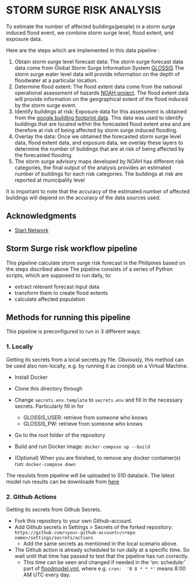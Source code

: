 # STORM SURGE RISK ANALYSIS

To estimate the number of affected buildings(people) in a storm surge induced flood event, we combine storm surge level,
flood extent, and exposure data.

Here are the steps which are implemented in this data pipeline :

  1. Obtain storm surge level forecast data: The storm surge forecast data data come from Global Storm Surge Information System
    [GLOSSIS]( https://www.deltares.nl/en/projects/global-storm-surge-information-system-glossis/) The storm surge water level data will provide information on the depth of floodwater at a particular location.
  2. Determine flood extent: The flood extent data come from the national operational assessment of hazards
    [NOAH project](https://noah.up.edu.ph/).      The flood extent data will provide information on the geographical extent of the flood induced by the storm surge event.
  3. Identify buildings at risk: Exposure data for this assessment is obtained from the [google building footprint data](https://sites.research.google/open-buildings/).
    This data was used to identify buildings that are located within the forecasted flood extent area and are therefore at risk of being affected by storm surge induced flooding.
  4. Overlay the data: Once we obtained the forecasted storm surge level data, flood extent data, and exposure data,
    we overlay these layers to determine the number of buildings that are at risk of being affected by the forecasted flooding.
  5. The storm surge advisory maps developed by NOAH has different risk categories, the final output of the analysis provides an
    estimated number of buildings for each risk categories. The buildings at risk are reported at municipality level

It is important to note that the accuracy of the estimated number of affected buildings will depend on the accuracy of the data sources used.


## Acknowledgments

- [Start Network](https://startnetwork.org/)

## Storm Surge risk workflow pipeline
This pipeline calculate storm surge risk forecast in the Philipines based on the steps discribed above
The pipeline consists of a series of Python scripts, which are supposed to run daily, to:
- extract relevant forecast input data
- transform them to create flood extents
- calculate affected population

## Methods for running this pipeline

This pipeline is preconfigured to run in 3 different ways:

### 1. Locally
Getting its secrets from a local secrets.py file. 
Obviously, this method can be used also non-locally, e.g. by running it as cronjob on a Virtual Machine.

- Install Docker
- Clone this directory through
- Change `secrets.env.template` to `secrets.env` and fill in the necessary secrets. Particularly fill in for
  - GLOSSIS_USER: retrieve from someone who knows
  - GLOSSIS_PW: retrieve from someone who knows

- Go to the root folder of the repository
- Build and run Docker image: `docker-compose up --build`
- (Optional) When you are finished, to remove any docker container(s) run: `docker-compose down`

The resulsts from pipeline will be uploaded to 510 datalack. The latest model run results can be downloade from [here](https://510ibfsystem.blob.core.windows.net/ibftyphoonforecast/ibf_model_results/ss_model_outputs.zip)

### 2. Github Actions
Getting its secrets from Github Secrets.

- Fork this repository to your own Github-account.
- Add Github secrets in Settings > Secrets of the forked repository: `https://github.com/<your-github-account>/<repo name>/settings/secrets/actions`
  - Add the same secrets as mentioned in the local scenario above.
- The Github action is already scheduled to run daily at a specific time. So wait until that time has passed to test that the pipeline has run correctly.
  - This time can be seen and changed if needed in the 'on: schedule:' part of [floodmodel.yml](.github/workflows/floodmodel.yml), where e.g. `cron:  '0 8 * * *'` means 8:00 AM UTC every day.

